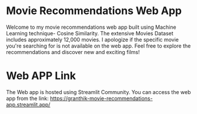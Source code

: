 # Movie Recommendations Web App

Welcome to my movie recommendations web app built using Machine Learning technique- Cosine Similarity. The extensive Movies Dataset includes approximately 12,000 movies. 
I apologize if the specific movie you're searching for is not available on the web app. Feel free to explore the recommendations and discover new and exciting films!

# Web APP Link
The Web app is hosted using Streamlit Community.
You can access the web app from the link:
https://granthik-movie-recommendations-app.streamlit.app/
